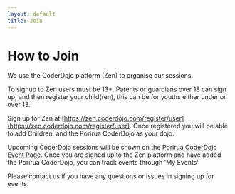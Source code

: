 ```yaml
---
layout: default
title: Join
---
```


# How to Join

We use the CoderDojo platform (Zen) to organise our sessions.

To signup to Zen users must be 13+. Parents or guardians over 18 can sign up, and then register your child(ren), this can be for youths either under or over 13.

Sign up for Zen at [https://zen.coderdojo.com/register/user](https://zen.coderdojo.com/register/user). Once registered you will be able to add Children, and the Porirua CoderDojo as your dojo.

Upcoming CoderDojo sessions will be shown on the [Porirua CoderDojo Event Page](https://zen.coderdojo.com/dojos/nz/wellington/porirua/porirua). Once you are signed up to the Zen platform and have added the Porirua CoderDojo, you can track events through 'My Events'

Please contact us if you have any questions or issues in signing up for events.
